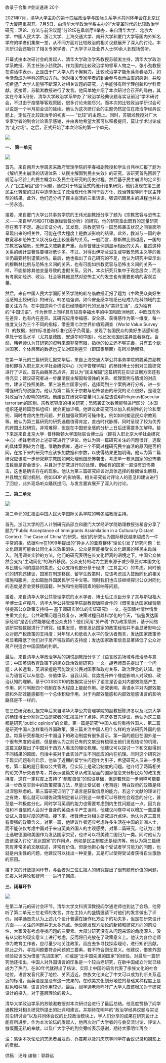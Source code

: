 

收录于合集 #会议速递 20个

2021年7月，清华大学主办的第十四届政治学与国际关系学术共同体年会在北京辽宁大厦隆重召开。7月5日，由清华大学政治学系主办的“大变革时代的比较政治学研究：理论、方法与前沿议题”分论坛在阜新厅K举办，来自清华大学、北京大学、中国人民大学、浙江大学、上海交通大学、南开大学和厦门大学等国内外知名学府的学者们集聚一堂，从不同方面对比较政治的相关议题展开了深入的讨论。本次研讨会还吸引了相关专家学者、广大学子以及业界人士60余人到现场旁听。

  

  

开幕式由本次研讨会的发起人、清华大学政治学系教授苏毓淞主持，清华大学政治学系教授、系主任张小劲致辞。作为国内比较政治学的领军人物之一，张小劲教授在讲话中表示，正是由于广大学人的不懈努力，比较政治学才能永葆青春活力，如今渐渐成为学科的前沿方向。他对相关专家学者的到会参与表示由衷的感谢，并殷切希望广大学人能够不断深入对相关议题的研究，力争能够有所学理创新和学科贡献。紧接着，苏毓淞教授进行了发言。他简单地介绍了本次研讨会召开的缘由，其实在今年5月份，清华大学政治学系举办了“政治学经典议题与实证前沿”学术研讨会，不过由于疫情等客观原因，很多讨论未能尽兴。而本次的比较政治学研讨会可以说是一个半月前会议的延续。他认为这次研讨会的主题仍然定位在政治学经典议题上，定位在比较政治学的初衷——
“比较”的主题上。同时，苏毓淞教授对广大专家学者的到会讨论表示感谢，并由衷地希望大家可以积极提问，莫让学术讨论成为“走过场”。之后，正式开始了本次论坛的第一个单元。  

  

![](/images/87/2.png)

  

 **一、 第一单元**

  
![](/images/87/3.png)

  

首先，来自南开大学周恩来政府管理学院的李春福副教授和学生肖伟林汇报了题为《解析民主崩溃的话语体系：从民主解固到民主失效》的研究。该研究首先回顾了规范与经验上的民主概念以及民主化研究的历史过程。然后基于民主崩溃的定义引入了“民主解固”这个问题，通过对于转型范式的统计结果研究，他们发现在第三波民主化转型的过程中逐渐发生了政治现代化等同于西方化、政治转型等同于民主转型的结果。此外，他们还分析了民主崩溃的三重话语，强调巩固民主的进程也并未一劳永逸。

  

接着，来自厦门大学公共事务学院的王伟光副教授分享了题为《宗教宽容与恐怖主义——来自WVS和GTD数据经验性分析》的研究。他的研究指出既有的定量研究存在若干不足。通过实证分析，其发现，宗教宽容与一国恐怖袭击状况之间表面所呈现出来的相关性，可能在很大程度上是教派影响的结果。此外，教派与一国的宗教宽容和恐怖主义状况存在比较显著的关系。一般而言，穆斯林比例越高，一国的宗教宽容越低，恐怖主义威胁更严重。而基督徒比例则显示相反的关系，虽然这种关系的统计显著性要相对低许多。不过，对得出伊斯兰滋生或导致恐怖主义等的推论仍需要特别谨慎对待。最后，他也指出了自己研究的不足，他认为研究中显示出的穆斯林比例与恐怖主义间的关系，也有可能如宗教宽容与恐怖主义间的关系一样，不能排除其他变量导致的虚假关系。另外，本次研究只集中于观念层次；而没有考察如经济、政治、社会等其他显然对恐怖主义的发生也有重要影响的客观变量。

  

然后，来自中国人民大学国际关系学院的韩冬临教授汇报了题为《中欧民众美好生活感知比较研究》的研究。韩冬临强调，如今安全感幸福感已经成为社科领域的主要关注方向，在中国这两个词语已经随着时代的发展为“美好生活”，成为独有的“中国词语”。作为世界上同样具有较高幸福水平的中国和欧洲地区，中欧既有外在差异，也有内在差异。其研究应用幸福感、安全感、获得感作为第一维度，每一维度又分为三个不同的指标，借鉴第七次世界价值观调查（World
Value Survey
7）的数据，制作标准差和标准化因子负荷量，发现了各国民众的美好生活感知总体处于较高水平（尤其是德国、安道尔和中国），他还发现国别差异显著存在。当然，韩老师认为其研究的资料来源非常有限，指标的设立还不够完善，只有五个欧洲国家，个体层面的数据也无法对国别差异（即国家层面）有所准确解释。

  

在第一单元的三篇研究汇报完毕后，来自上海交通大学公共事务学院的魏英杰副教授和即将入职北京大学社会研究中心（光华管理学院）的杨锋博士分别对三篇研究进行了评议。首先由魏英杰点评，其认为“民主解固”这篇研究在实证证据方面还有待充实；建议研究者进一步厘清民主解固和侵蚀的关系、梳理案例与情境的对应性，建议可按照美欧、第三波民主国家分析，选择两到三个案例进行分析，进一步增强研究的说服力。他认为第二篇关于宗教与恐怖袭击的研究的论点很好，是理念对政治行为影响的研究。他建议在研究中变量间关系应该说明Religious和secular
terrorism的区别、宗教宽容度的相关研究；恐怖袭击次数若能够进行区分（本国组织还是跨国恐怖组织）就会更加详细。他建议此研究可以加入机制性的讨论和案例、同时考虑内生性问题、并且加强政策的可操作化，例如如何塑造民众宗教观等。他认为第三篇研究的研究选题值得肯定，直击时代脉搏，同时呈现了较为优秀的跨国比较研究，非常难得，但是在中国安全感的分析上日后还需要多加解释。接下来是来自北京大学-
普林斯顿大学国际联合博士后（即将入职北京大学社会研究中心）杨锋老师对上述研究进行了评论。他认为第一篇研究关注的问题很好，选取的具体案例较为合适。借助数据库，通过三个不同过程研究民主崩溃的原因是否相同，在接下来的研究中应该多加数据和参数，以使得结果更加明确。他认为第二篇研究应该进一步研究非宗教国如何处理他国恐怖袭击，考虑单一教派国家的恐怖袭击数量是否会很少，并且对于研究进行0的处理，例如有的国家一直没有恐怖袭击，这也是确实存在的现象。他认为第三篇研究应该对具体选择的数据做出解释，并且增加探讨机制，例如GDP
的影响等。相关研究者对评论人的意见和建议进行了回应，此外现场听众踊跃提问，与发言嘉宾展开了深入的讨论。

  

 **二、第二单元**  

  
![](/images/87/4.png)

  

第二单元的汇报由中国人民大学国际关系学院的韩冬临教授主持。

首先，浙江大学的百人计划研究员邵立和厦门大学经济学院助理教授张希睿分享了题为“Public Acceptance of Immigrants
Assimilation in a Culturally Distant Context: The Case of
China”的研究。他们的研究认为国际移民越来越成为一件平常的事。依据Kim在1999年提出的“异乡人的亚裔群体”理论引发了研究问题：长文化距离可能会让同化主义效果消失，公众是否能接受长文化距离的移民主动融入。利用调查实验的方法，他们的研究表明在长文化距离的语境之下，中国公众依然会支持“主动同化”的海外移民。公众支持的动力主要来源于减少移民对本国文化与民族认同的威胁的焦虑。公众支持也部分基于经济（工具主义）的考虑。同时他们的研究还建议，国家在制定移民、留学生政策时，应该考虑加入鼓励同化的相关措施和服务，比如鼓励外国居民学习中文等。同时我们也应该继续探讨公众对同化的态度是否会受移民国籍、种族和性别等因素的影响等问题。

  

接着，来自清华大学公共管理学院的水木学者、博士后江汉臣分享了其与斯坦福大学博士生卢樱丹、清华大学公共管理学院副教授唐啸合作的《借鉴发达国家经验能够提高公众政策支持吗—
基于调研实验法的实证研究》一文。在国情社情世情发生重大变化，公共政策问题日趋复杂，决策过程日趋科学化的今天，“借鉴发达国家经验”是否仍然能够促进公众支持？他们采用“房产税”作为政策情景，基于网络调研实验数据进行了研究，结果发现，借鉴发达国家的政策经验并不会显著影响公众对房产税政策的支持度；对年轻人和低收入水平的受访者而言，发达国家政策参考显著降低了他们对于房产税政策的支持度；发达国家政策信息显著降低了公众对房产税适合中国国情的判断。  

  

最后，来自清华大学政治学系的胡悦副教授分享了《语言政策场域与政治参与意识：中国英语教育政策下的民众政治效能研究》一文。胡老师首先提出了一个问题：从长远看，英语掌握是否能改变公民对国家和政府关系、政治理念的认知。他认为语言可以从信息、价值体系、自我认同、优势提升四个维度影响人对政府、政治认知的理解。基于CGSS2010的数据实证分析了语言是否会对内部效能感产生作用，同时判断四个机制在多大程度上能起作用。研究表明，英语水平对内部效能感和外部效能感都有一个总体积极作用，对于内部效能感和内部效能感语言的影响路径是不一样的。

  

在三位研究者汇报完毕后来自清华大学公共管理学院的副教授陈济冬以及北京大学的杨锋博士分别对三位研究者的汇报进行了点评。陈济冬首先评议，他认为这三篇都是研究“public
opinion”的文章。第一篇是研究“中国人如何看待外国人，第二篇是研究中国人怎样看待外国政策，第三篇关注中国人用什么样的方法研究外国的信息。每篇研究都能对于中国当下的政治制度有很多启示。第一篇的题目在国外是一个很有热度的话题，但是他认为之前已有的文献没有梳理出他们发现结论的机理，这篇文献提出了中国对于西方人看法的理论机理。他建议可以探讨一下和文献得到不同结果的原因，包括中美对于此实验产生不同反应的内在机理。同时这个研究对于现实问题有何启示，他举了近期的留学生问题作为引子，希望研究人员进一步思考。第二篇的题目看似公共管理，但实际上是政治制度的问题。他介绍了两篇相关的论文供研究者参考，并表示这篇文章从政策层面的国家信息来分析民众的政策支持度，这在一定程度上支持了“制度自信”的假设基础，但是若想进一步阐释可能要进一步改变实验中的政策叙事方法，尽量让受试者（老百姓）明白政府的政策是经过深思熟虑的。第三篇研究证明了了语言是获取信息的能力。若这个文献的理论行之有效，那么就可以辅佐政策制定者认识到这一举措可以导致社会观念的分化，甚至是一种极度分化。同时学习英语的能力也需要考虑到内生性问题这一点。因为自信和不自信的人会对于自身的英语水平产生误判，他建议问卷中可以增加一些度量受试人自信程度的选项。接下来，杨锋博士对相关研究进行点评。他认为这三篇具有很强的政策含义。对第一篇，他建议作者还应考虑许多生活在中国的非洲人士，而不能仅仅考虑中国对于来自英美外国人的主观感受。对第二篇研究，他认为江博士选取德国和美国作为发达国家欠妥，也许可以将美德二国归为一类。同时他认为应该深入讨论“发达国家”的作用点，例如是民主制度还是经济等。他认为第三篇研究有非常多的文献综述，非常有价值。但是他担心每个受试者学习能力的问题，也就是内生性的问题，他建议可以找出一种变量，其是可以使得受试者获得自生激励的原因。

  

接下来的开放提问环节，与会者对三位汇报人的研究提出了很有颇有价值的问题，汇报人对评论和疑问一一进行了回应。

  

 **三、闭幕环节**

  
![](/images/87/5.png)

  

在第二单元的研讨会环节，清华大学文科资深教授阎学通老师也到达了会场，他旁听了第二单元三位老师的发言，并在主持人的盛情邀请下对他们的发言做出了评价。阎学通首先认为上述几个设计普遍在操作化方面下的功夫多，但是在研究设计方面——关注的问题并无太多亮点。他没能发现方法论的新颖和研究方向的前沿性，大家没有考虑寻找问题的三要素。大部分研究没有从问题来源的角度深入，没有从实验的现实意义上进行考虑，反而将目光放在了政策意义上。他认为各位老师作为教育工作者，应尽量少地关注政策，而应去多寻找探索理论，进行知识贡献。除此之外，寻找问题要符合问题的三要素，若不符合则无意义。他建议，借鉴外国经验应该改为借鉴“先进国家”，抑或是“比中国先进的国家”的经验。对最后一篇研究他还指出，中国人对外国语言的印象是一个较古老研究，在新中国成立时就已经成为了热门，在80年代就得出了结论。实际上中国的语言代表了宗族文化的社会地位，语言发音代表了地位、关系远近，宗族文化决定了中文可以成为判断关系远近的标准，而英语是是没有这一效果的。在欧美文化划分地位的基础某种程度上是肤色和种族，语言的作用较少。最后，阎学通老师呼吁广大学人应该增加对于研究设计的投入，对于基层理论的投入。

  

清华大学政治学系的苏毓淞教授对本次研讨会进行了最后总结。他高度赞扬了阎学通教授对相关研究所提出的批评和建议。并期待在明年的“政治学经典议题与实证前沿研讨会”以及共同体会议的比较政治模块上，学人们分享的成果在研究设计上能有所进步。作为本次论坛的发起人，他再次对广大学者的与会交流讨论、评论人慷慨而无私的奉献，以及广大学子的到会旁听表示感谢，期待大家明年再会！

  

注：感谢本次论坛的志愿者吕友彪、乔震邦以及冯庆庆等同学在会议记录和摄影上的贡献。

  

供稿：汤峰 编辑：郭静远

